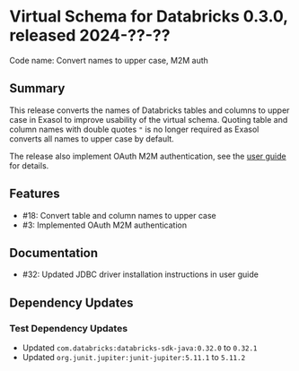 # Virtual Schema for Databricks 0.3.0, released 2024-??-??

Code name: Convert names to upper case, M2M auth

## Summary

This release converts the names of Databricks tables and columns to upper case in Exasol to improve usability of the virtual schema. Quoting table and column names with double quotes `"` is no longer required as Exasol converts all names to upper case by default.

The release also implement OAuth M2M authentication, see the [user guide](../user_guide/user_guide.md#service-principal-oauth-m2m) for details.

## Features

* #18: Convert table and column names to upper case
* #3: Implemented OAuth M2M authentication

## Documentation

* #32: Updated JDBC driver installation instructions in user guide
## Dependency Updates

### Test Dependency Updates

* Updated `com.databricks:databricks-sdk-java:0.32.0` to `0.32.1`
* Updated `org.junit.jupiter:junit-jupiter:5.11.1` to `5.11.2`
